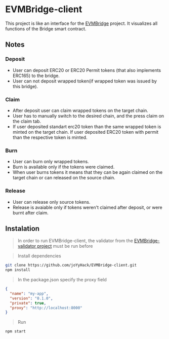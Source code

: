 # EVMBridge-client
This project is like an interface for the [EVMBridge](https://github.com/joYyHack/EVMBridge) project. It visualizes all functions of the Bridge smart contract.

## Notes
### Deposit
* User can deposit ERC20 or ERC20 Permit tokens (that also implements ERC165) to the bridge.
* User can not deposit wrapped token(if wrapped token was issued by this bridge).

### Claim
* After deposit user can claim wrapped tokens on the target chain.
* User has to manually switch to the desired chain, and the press claim on the claim tab.
* If user deposited standart erc20 token than the same wrapped token is minted on the target chain. If user deposited ERC20 token with permit than the respective token is minted.

### Burn
* User can burn only wrapped tokens.
* Burn is available only if the tokens were claimed.
* When user burns tokens it means that they can be again claimed on the target chain or can released on the source chain.

### Release
* User can release only source tokens.
* Release is avaiable only if tokens weren't claimed after deposit, or were burnt after claim.

## Instalation
> In order to run EVMBridge-client, the validator from the [EVMBridge-validator project](https://github.com/joYyHack/EVMBridge-validator) must be run before 

> Install dependencies
```bash
git clone https://github.com/joYyHack/EVMBridge-client.git
npm install
```
> In the package.json specify the proxy field
```json
{
  "name": "my-app",
  "version": "0.1.0",
  "private": true,
  "proxy": "http://localhost:8000"
}
```

> Run
>
```bash
npm start
```
